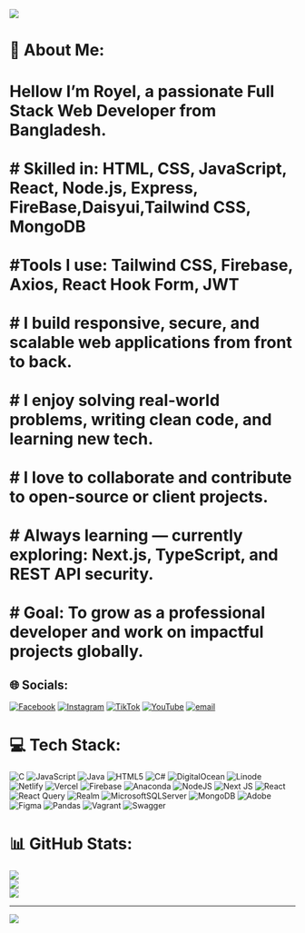 <img src='github bannar.jpj'></img>

# 💫 About Me:
# Hellow I’m Royel, a passionate Full Stack Web Developer from Bangladesh.<br><br># Skilled in: HTML, CSS, JavaScript, React, Node.js, Express, FireBase,Daisyui,Tailwind CSS, MongoDB<br><br> #Tools I use: Tailwind CSS, Firebase, Axios, React Hook Form, JWT<br><br> # I build responsive, secure, and scalable web applications from front to back.<br><br># I enjoy solving real-world problems, writing clean code, and learning new tech.<br><br># I love to collaborate and contribute to open-source or client projects.<br><br># Always learning — currently exploring: Next.js, TypeScript, and REST API security.<br><br># Goal: To grow as a professional developer and work on impactful projects globally.



## 🌐 Socials:
[![Facebook](https://img.shields.io/badge/Facebook-%231877F2.svg?logo=Facebook&logoColor=white)](https://facebook.com/https://www.facebook.com/profile.php?id=100085936730814) [![Instagram](https://img.shields.io/badge/Instagram-%23E4405F.svg?logo=Instagram&logoColor=white)](https://instagram.com/Royelali527) [![TikTok](https://img.shields.io/badge/TikTok-%23000000.svg?logo=TikTok&logoColor=white)](https://tiktok.com/@https://www.tiktok.com/@its.royel527?_r=1&_d=dkee7hc59lf9ag&sec_uid=MS4wLjABAAAAgFGCPOZ-jAvOjZvPk_uhTvvyYw80ofEHUt-jELBu8KpO-VhwLmIgOV0icgCO4_DZ&share_author_id=7355077241959842821&sharer_language=en&source=h5_m&u_code=ede8417c02aidd&timestamp=1750783963&user_id=7355077241959842821&sec_user_id=MS4wLjABAAAAgFGCPOZ-jAvOjZvPk_uhTvvyYw80ofEHUt-jELBu8KpO-VhwLmIgOV0icgCO4_DZ&utm_source=copy&utm_campaign=client_share&utm_medium=android&share_iid=7516510585288083218&share_link_id=435b82bf-fc27-4e38-b47f-8773d22aaa77&share_app_id=1233&ugbiz_name=ACCOUNT&ug_btm=b8727%2Cb7360&social_share_type=5&enable_checksum=1 ) [![YouTube](https://img.shields.io/badge/YouTube-%23FF0000.svg?logo=YouTube&logoColor=white)](https://youtube.com/@https://www.youtube.com/@ROYEL526) [![email](https://img.shields.io/badge/Email-D14836?logo=gmail&logoColor=white)](mailto:webdev.royelali@gmail.com) 

# 💻 Tech Stack:
![C](https://img.shields.io/badge/c-%2300599C.svg?style=for-the-badge&logo=c&logoColor=white) ![JavaScript](https://img.shields.io/badge/javascript-%23323330.svg?style=for-the-badge&logo=javascript&logoColor=%23F7DF1E) ![Java](https://img.shields.io/badge/java-%23ED8B00.svg?style=for-the-badge&logo=openjdk&logoColor=white) ![HTML5](https://img.shields.io/badge/html5-%23E34F26.svg?style=for-the-badge&logo=html5&logoColor=white) ![C#](https://img.shields.io/badge/c%23-%23239120.svg?style=for-the-badge&logo=csharp&logoColor=white) ![DigitalOcean](https://img.shields.io/badge/DigitalOcean-%230167ff.svg?style=for-the-badge&logo=digitalOcean&logoColor=white) ![Linode](https://img.shields.io/badge/linode-00A95C?style=for-the-badge&logo=linode&logoColor=white) ![Netlify](https://img.shields.io/badge/netlify-%23000000.svg?style=for-the-badge&logo=netlify&logoColor=#00C7B7) ![Vercel](https://img.shields.io/badge/vercel-%23000000.svg?style=for-the-badge&logo=vercel&logoColor=white) ![Firebase](https://img.shields.io/badge/firebase-%23039BE5.svg?style=for-the-badge&logo=firebase) ![Anaconda](https://img.shields.io/badge/Anaconda-%2344A833.svg?style=for-the-badge&logo=anaconda&logoColor=white) ![NodeJS](https://img.shields.io/badge/node.js-6DA55F?style=for-the-badge&logo=node.js&logoColor=white) ![Next JS](https://img.shields.io/badge/Next-black?style=for-the-badge&logo=next.js&logoColor=white) ![React](https://img.shields.io/badge/react-%2320232a.svg?style=for-the-badge&logo=react&logoColor=%2361DAFB) ![React Query](https://img.shields.io/badge/-React%20Query-FF4154?style=for-the-badge&logo=react%20query&logoColor=white) ![Realm](https://img.shields.io/badge/Realm-39477F?style=for-the-badge&logo=realm&logoColor=white) ![MicrosoftSQLServer](https://img.shields.io/badge/Microsoft%20SQL%20Server-CC2927?style=for-the-badge&logo=microsoft%20sql%20server&logoColor=white) ![MongoDB](https://img.shields.io/badge/MongoDB-%234ea94b.svg?style=for-the-badge&logo=mongodb&logoColor=white) ![Adobe](https://img.shields.io/badge/adobe-%23FF0000.svg?style=for-the-badge&logo=adobe&logoColor=white) ![Figma](https://img.shields.io/badge/figma-%23F24E1E.svg?style=for-the-badge&logo=figma&logoColor=white) ![Pandas](https://img.shields.io/badge/pandas-%23150458.svg?style=for-the-badge&logo=pandas&logoColor=white) ![Vagrant](https://img.shields.io/badge/vagrant-%231563FF.svg?style=for-the-badge&logo=vagrant&logoColor=white) ![Swagger](https://img.shields.io/badge/-Swagger-%23Clojure?style=for-the-badge&logo=swagger&logoColor=white)
# 📊 GitHub Stats:
![](https://github-readme-stats.vercel.app/api?username=Royel500&theme=dark&hide_border=false&include_all_commits=false&count_private=false)<br/>
![](https://nirzak-streak-stats.vercel.app/?user=Royel500&theme=dark&hide_border=false)<br/>
![](https://github-readme-stats.vercel.app/api/top-langs/?username=Royel500&theme=dark&hide_border=false&include_all_commits=false&count_private=false&layout=compact)

---
[![](https://visitcount.itsvg.in/api?id=Royel500&icon=0&color=0)](https://visitcount.itsvg.in)

<!-- Proudly created with GPRM ( https://gprm.itsvg.in ) -->
